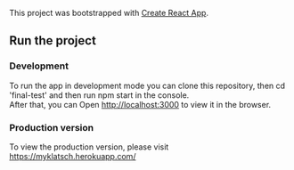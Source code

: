 This project was bootstrapped with [Create React App](https://github.com/facebook/create-react-app).

## Run the project

### Development
To run the app in development mode you can clone this repository, then cd 'final-test'
and then run npm start in the console.<br>
After that, you can Open [http://localhost:3000](http://localhost:3000) to view it in the browser.


### Production version

To view the production version, please visit https://myklatsch.herokuapp.com/

